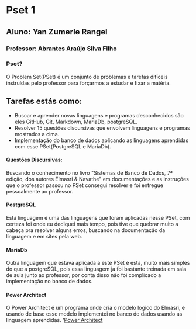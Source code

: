 # Pset 1
## Aluno: Yan Zumerle Rangel
### Professor: Abrantes Araújo Silva Filho
### Pset?
O Problem Set(PSet) é um conjunto de problemas e tarefas difíceis instruídas pelo professor para forçarmos a estudar e fixar a matéria.
## Tarefas estás como:
* Buscar e aprender novas linguagens e programas desconhecidos são eles GitHub, Git, Markdown, MariaDb, postgreSQL.
* Resolver 15 questões discursivas que envolvem linguagens e programas mostrados a cima.
* Implementação do banco de dados aplicando as linguagens aprendidas com esse PSet(PostgreSQL e MariaDb).

#### Questões Discursivas:
Buscando o conhecimento no livro "Sistemas de Banco de Dados, 7ª edição, dos autores Elmasri & Navathe" em documentações e as instruções que o professor passou no PSet consegui resolver e foi entregue pessoalmente ao professor.

#### PostgreSQL
Está linguagem é uma das linguagens que foram aplicadas nesse PSet, com certeza foi onde eu dediquei mais tempo, pois tive que quebrar muito a cabeça pra resolver alguns erros, buscando na documentação da linguagem e em sites pela web.

#### MariaDb
Outra linguagem que estava aplicada a este PSet é esta, muito mais simples do que a postgreSQL, pois essa linguagem ja foi bastante treinada em sala de aula junto ao professor, por conta disso não foi complicado a implementação no banco de dados.

#### Power Architect
O Power Architect é um programa onde cria o modelo logico do Elmasri, e usando de base esse modelo implementei no banco de dados usando as linguagem aprendidas.
'[Power Architect](https://github.com/yAnzmerr/uvv_bd_1_cc1m/blob/main/pset1/PA.png)
